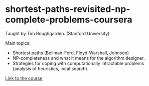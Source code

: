 # shortest-paths-revisited-np-complete-problems-coursera

Taught by Tim Roughgarden. (Stanford University)

Main topics:
- Shortest paths (Bellman-Ford, Floyd-Warshall, Johnson)
- NP-completeness and what it means for the algorithm designer. 
- Strategies for coping with computationally intractable problems (analysis of heuristics, local search).

[Link to the course](https://www.coursera.org/learn/algorithms-npcomplete/home/info)